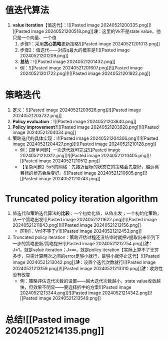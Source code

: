 # 值迭代算法
1. **value iteration**【值迭代】：![[Pasted image 20240521200335.png]]![[Pasted image 20240521200518.png]]***注***：这里的Vk不是state value，他只是一个向量、一个值
	1. 步骤1：采用**贪心策略**更新策略![[Pasted image 20240521201013.png]]
	2. 步骤2：值迭代——对应q最大的概率是1![[Pasted image 20240521201209.png]]
	3. **总结**：![[Pasted image 20240521201432.png]]
	* 例：![[Pasted image 20240521201607.png]]![[Pasted image 20240521201722.png]]![[Pasted image 20240521201922.png]]

# 策略迭代
1. 定义：![[Pasted image 20240521203626.png]]![[Pasted image 20240521203732.png]]
2. **Policy evaluation**：![[Pasted image 20240521203840.png]]
3. **Policy improvement**?![[Pasted image 20240521203928.png]]![[Pasted image 20240521204034.png]]
4. 策略迭代的具体实现：![[Pasted image 20240521204306.png]]![[Pasted image 20240521204427.png]]![[Pasted image 20240521210128.png]]
	* 例：【简单问题】一次迭代就可完成![[Pasted image 20240521210312.png]]![[Pasted image 20240521210405.png]]![[Pasted image 20240521210512.png]]
	* 【复杂问题】5x5的网格：先接近目标的状态它的策略会先变好，越远离目标的状态会后变好。![[Pasted image 20240521210605.png]]![[Pasted image 20240521210743.png]]

# Truncated policy iteration algorithm
1. 值迭代和策略迭代算法的**比较**：一个初始化值，从值出发；一个初始化策略，从一个策略出发![[Pasted image 20240521211622.png]]![[Pasted image 20240521211843.png]]![[Pasted image 20240521212156.png]]
	* 区别1：Vπ1不等于v1![[Pasted image 20240521212453.png]]
2. Truncated policy iteration：策略评估过程还没结束时就把v提取出来带到下一步的策略更新/策略提升![[Pasted image 20240521212754.png]]***注***：J=1，就是value iteration；J=∞，就是policy iteration【实际上算不了无穷多步，只需计算两次之间的error足够小就行，最够小就停止迭代】![[Pasted image 20240521213042.png]]***注***：设置个迭代次数就行![[Pasted image 20240521213159.png]]![[Pasted image 20240521213310.png]]***注***：收敛性没有改变
	* 例：策略评估迭代次数的设置——越大迭代次数越小，state value收敛越快，但效果不明显——要选择折中的方案![[Pasted image 20240521213344.png]]![[Pasted image 20240521214342.png]]![[Pasted image 20240521213549.png]]

# 总结![[Pasted image 20240521214135.png]]
